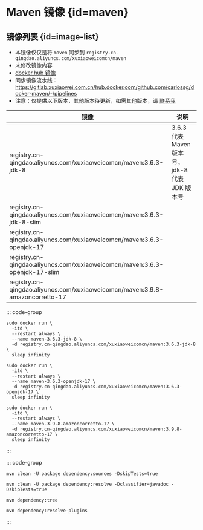 # Maven 镜像 {id=maven}

## 镜像列表 {id=image-list}

- 本镜像仅仅是将 `maven` 同步到 `registry.cn-qingdao.aliyuncs.com/xuxiaoweicomcn/maven`
- 未修改镜像内容
- [docker hub 镜像](https://hub.docker.com/_/maven)
- 同步镜像流水线：https://gitlab.xuxiaowei.com.cn/hub.docker.com/github.com/carlossg/docker-maven/-/pipelines
- 注意：仅提供以下版本，其他版本待更新，如需其他版本，请 [联系我](../../../guide/website.md)

| 镜像                                                                            | 说明                                  |
|-------------------------------------------------------------------------------|-------------------------------------|
| registry.cn-qingdao.aliyuncs.com/xuxiaoweicomcn/maven:3.6.3-jdk-8             | 3.6.3 代表 Maven 版本号，jdk-8 代表 JDK 版本号 |
| registry.cn-qingdao.aliyuncs.com/xuxiaoweicomcn/maven:3.6.3-jdk-8-slim        |                                     |
| registry.cn-qingdao.aliyuncs.com/xuxiaoweicomcn/maven:3.6.3-openjdk-17        |                                     |
| registry.cn-qingdao.aliyuncs.com/xuxiaoweicomcn/maven:3.6.3-openjdk-17-slim   |                                     |
| registry.cn-qingdao.aliyuncs.com/xuxiaoweicomcn/maven:3.9.8-amazoncorretto-17 |                                     |

::: code-group

```shell [maven:3.6.3-jdk-8]
sudo docker run \
  -itd \
  --restart always \
  --name maven-3.6.3-jdk-8 \
  -d registry.cn-qingdao.aliyuncs.com/xuxiaoweicomcn/maven:3.6.3-jdk-8 \
  sleep infinity
```

```shell [maven:3.6.3-openjdk-17]
sudo docker run \
  -itd \
  --restart always \
  --name maven-3.6.3-openjdk-17 \
  -d registry.cn-qingdao.aliyuncs.com/xuxiaoweicomcn/maven:3.6.3-openjdk-17 \
  sleep infinity
```

```shell [maven:3.9.8-amazoncorretto-17]
sudo docker run \
  -itd \
  --restart always \
  --name maven-3.9.8-amazoncorretto-17 \
  -d registry.cn-qingdao.aliyuncs.com/xuxiaoweicomcn/maven:3.9.8-amazoncorretto-17 \
  sleep infinity
```

:::

::: code-group

```shell [下载源码]
mvn clean -U package dependency:sources -DskipTests=true
```

```shell [下载文档]
mvn clean -U package dependency:resolve -Dclassifier=javadoc -DskipTests=true
```

```shell [依赖分析]
mvn dependency:tree
```

```shell [插件依赖分析]
mvn dependency:resolve-plugins
```

:::

<style>

._image_registry_cn-qingdao_aliyuncs_com_xuxiaoweicomcn_maven table tr th:nth-child(1), 
._image_registry_cn-qingdao_aliyuncs_com_xuxiaoweicomcn_maven table tr td:nth-child(1) {
    min-width: 575px;
}

._image_registry_cn-qingdao_aliyuncs_com_xuxiaoweicomcn_maven table tr th:nth-child(2), 
._image_registry_cn-qingdao_aliyuncs_com_xuxiaoweicomcn_maven table tr td:nth-child(2) {
    min-width: 335px;
}

</style>